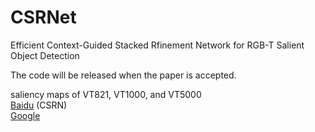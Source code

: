 # CSRNet


Efficient Context-Guided Stacked Rfinement Network for RGB-T Salient Object Detection


The code will be released when the paper is accepted.


saliency maps of VT821, VT1000, and VT5000  
[Baidu](https://pan.baidu.com/s/1LoW3mi77fu3peW4bjdtKuA)   (CSRN)  
[Google](https://drive.google.com/file/d/1ZZ_aDM46xfydLNSV4o-nyXoTFqA4CCC8/view?usp=sharing)
